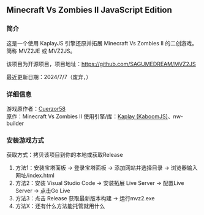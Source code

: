 ## Minecraft Vs Zombies II JavaScript Edition

### 简介

这是一个使用 KaplayJS 引擎还原并拓展 Minecraft Vs Zombies II 的二创游戏。
简称 MVZ2JE 或 MVZ2JS。

该项目为开源项目，项目地址：https://github.com/SAGUMEDREAM/MVZ2JS

最近更新日期：2024/7/7（废弃，）

### 详细信息
游戏原作者：[Cuerzor58](https://space.bilibili.com/348514)<br>
原作：Minecraft Vs Zombies II
使用引擎/库：[Kaplay (KaboomJS)](https://kaplayjs.com/)、nw-builder

### 安装游戏方式
获取方式：拷贝该项目到你的本地或获取Release
1. 方法1：安装宝塔面板 -> 登录宝塔面板 -> 添加网站并选择目录 -> 浏览器输入 网址/index.html
2. 方法2：安装 Visual Studio Code -> 安装拓展 Live Server -> 配置Live Server -> 点击Go Live
3. 方法3：点击 Release 获取最新版本构建 -> 运行mvz2.exe
4. 方法X：还有什么方法能托管就用什么

